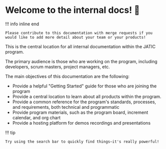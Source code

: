 # Welcome to the internal docs! :wave:

!!! info inline end 

    Please contribute to this documentation with merge requests if you would like to add more detail about your team or your products!

This is the central location for all internal documentation within the JATIC program. 

The primary audience is those who are working on the program, including developers, scrum masters, project managers, etc. 

The main objectives of this documentation are the following:

- Provide a helpful "Getting Started" guide for those who are joining the program
- Provide a central location to learn about all products within the program.
- Provide a common reference for the program's standards, processes, and requirements, both technical and programmatic
- Provide program materials, such as the program board, increment calendar, and org chart
- Provide a hosting platform for demos recordings and presentations

!!! tip

    Try using the search bar to quickly find things—it's really powerful!
